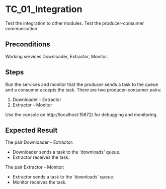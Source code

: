 # TC_01_Integration

Test the integration to other modules.
Test the producer-consumer communication.

## Preconditions

Working services Downloader, Extractor, Monitor.

## Steps

Run the services and monitor that the producer sends a task to the queue and a consumer accepts the task.
There are two producer-consumer pairs:
1. Downloader - Extractor
2. Extractor - Monitor

Use the console on http://localhost:15672/ for debugging and monitoring.

## Expected Result

The pair Downloader - Extractor:
- Downloader sends a task to the 'downloads' queue.
- Extractor receives the task.

The pair Extractor - Monitor:
- Extractor sends a task to the 'downloads' queue.
- Monitor receives the task.
